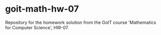 # goit-math-hw-07
Repository for the homework solution from the GoIT course 'Mathematics for Computer Science', HW-07.
